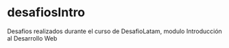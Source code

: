# desafiosIntro
Desafios realizados durante el curso de DesafioLatam, modulo Introducción al Desarrollo Web
